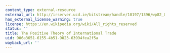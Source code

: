 ```yaml
---
content_type: external-resource
external_url: http://irserver.ucd.ie/bitstream/handle/10197/1396/wp82_03.pdf?sequence=1
has_external_license_warning: true
license: https://en.wikipedia.org/wiki/All_rights_reserved
status: ''
title: The Positive Theory of International Trade
uid: 906a3651-6155-4b51-9023-63994fea2f5a
wayback_url: ''
---
```


